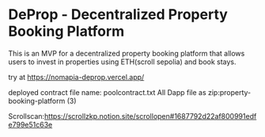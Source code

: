 # DeProp - Decentralized Property Booking Platform

This is an MVP for a decentralized property booking platform that allows users to invest in properties using ETH(scroll sepolia) and book stays.

try at
https://nomapia-deprop.vercel.app/

deployed contract file name: poolcontract.txt
All Dapp file as zip:property-booking-platform (3)

Scrollscan:https://scrollzkp.notion.site/scrollopen#1687792d22af800991edfe799e51c63e
